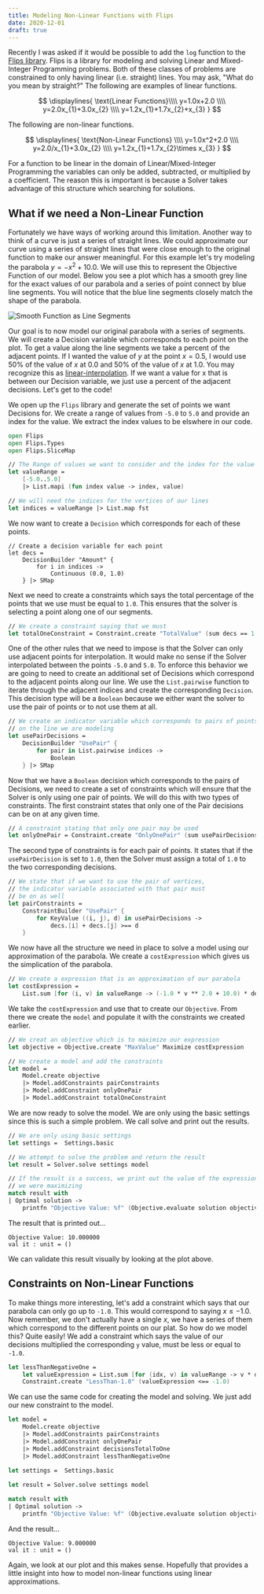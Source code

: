 ```yaml
---
title: Modeling Non-Linear Functions with Flips
date: 2020-12-01
draft: true
---
```


Recently I was asked if it would be possible to add the `log` function to the [Flips library](https://flipslibrary.com). Flips is a library for modeling and solving Linear and Mixed-Integer Programming problems. Both of these classes of problems are constrained to only having linear (i.e. straight) lines. You may ask, "What do you mean by straight?" The following are examples of linear functions.

$$
\displaylines{
\text{Linear Functions}\\\\
y=1.0x+2.0 \\\\
y=2.0x_{1}+3.0x_{2} \\\\
y=1.2x_{1}+1.7x_{2}+x_{3}
}
$$

The following are non-linear functions.

$$
\displaylines{
\text{Non-Linear Functions} \\\\
y=1.0x^2+2.0 \\\\
y=2.0/x_{1}+3.0x_{2} \\\\
y=1.2x_{1}+1.7x_{2}\times x_{3}
}
$$

For a function to be linear in the domain of Linear/Mixed-Integer Programming the variables can only be added, subtracted, or multiplied by a coefficient. The reason this is important is because a Solver takes advantage of this structure which searching for solutions.

## What if we need a Non-Linear Function

Fortunately we have ways of working around this limitation. Another way to think of a curve is just a series of straight lines. We could approximate our curve using a series of straight lines that were close enough to the original function to make our answer meaningful. For this example let's try modeling the parabola $y=-x^2+10.0$. We will use this to represent the Objective Function of our model. Below you see a plot which has a smooth grey line for the exact values of our parabola and a series of point connect by blue line segments. You will notice that the blue line segments closely match the shape of the parabola.

![Smooth Function as Line Segments](/img/2020-12-01-line-segments.png)

Our goal is to now model our original parabola with a series of segments. We will create a Decision variable which corresponds to each point on the plot. To get a value along the line segments we take a percent of the adjacent points. If I wanted the value of $y$ at the point $x=0.5$, I would use 50% of the value of $x$ at 0.0 and 50% of the value of $x$ at $1.0$. You may recognize this as [linear-interpolation](https://en.wikipedia.org/wiki/Linear_interpolation). If we want a value for x that is between our Decision variable, we just use a percent of the adjacent decisions. Let's get to the code!

We open up the `Flips` library and generate the set of points we want Decisions for. We create a range of values from `-5.0` to `5.0` and provide an index for the value. We extract the index values to be elswhere in our code.

```fsharp
open Flips
open Flips.Types
open Flips.SliceMap

// The Range of values we want to consider and the index for the value
let valueRange =
    [-5.0..5.0]
    |> List.mapi (fun index value -> index, value)

// We will need the indices for the vertices of our lines
let indices = valueRange |> List.map fst
```

We now want to create a `Decision` which corresponds for each of these points.

```
// Create a decision variable for each point
let decs =
    DecisionBuilder "Amount" {
        for i in indices ->
            Continuous (0.0, 1.0)
    } |> SMap
```

Next we need to create a constraints which says the total percentage of the points that we use must be equal to `1.0`. This ensures that the solver is selecting a point along one of our segments.

```fsharp
// We create a constraint saying that we must 
let totalOneConstraint = Constraint.create "TotalValue" (sum decs == 1.0)
```

One of the other rules that we need to impose is that the Solver can only use adjacent points for interpolation. It would make no sense if the Solver interpolated between the points `-5.0` and `5.0`. To enforce this behavior we are going to need to create an additional set of Decisions which correspond to the adjacent points along our line. We use the `List.pairwise` function to iterate through the adjacent indices and create the corresponding `Decision`. This decision type will be a `Boolean` because we either want the solver to use the pair of points or to not use them at all.

```fsharp
// We create an indicator variable which corresponds to pairs of points
// on the line we are modeling
let usePairDecisions =
    DecisionBuilder "UsePair" {
        for pair in List.pairwise indices ->
            Boolean
    } |> SMap
```

Now that we have a `Boolean` decision which corresponds to the pairs of Decisions, we need to create a set of constraints which will ensure that the Solver is only using one pair of points. We will do this with two types of constraints. The first constraint states that only one of the Pair decisions can be on at any given time.

```fsharp
// A constraint stating that only one pair may be used
let onlyOnePair = Constraint.create "OnlyOnePair" (sum usePairDecisions == 1.0)
```

The second type of constraints is for each pair of points. It states that if the `usePairDecision` is set to `1.0`, then the Solver must assign a total of `1.0` to the two corresponding decisions.

```fsharp
// We state that if we want to use the pair of vertices,
// the indicator variable associated with that pair must
// be on as well
let pairConstraints =
    ConstraintBuilder "UsePair" {
        for KeyValue ((i, j), d) in usePairDecisions ->
            decs.[i] + decs.[j] >== d
    }
```

We now have all the structure we need in place to solve a model using our approximation of the parabola. We create a `costExpression` which gives us the simplication of the parabola.

```fsharp
// We create a expression that is an approximation of our parabola
let costExpression =
    List.sum [for (i, v) in valueRange -> (-1.0 * v ** 2.0 + 10.0) * decs.[i] ]
```

We take the `costExpression` and use that to create our `Objective`. From there we create the `model` and populate it with the constraints we created earlier.

```fsharp
// We creat an objective which is to maximize our expression
let objective = Objective.create "MaxValue" Maximize costExpression

// We create a model and add the constraints
let model =
    Model.create objective
    |> Model.addConstraints pairConstraints
    |> Model.addConstraint onlyOnePair
    |> Model.addConstraint totalOneConstraint
```

We are now ready to solve the model. We are only using the basic settings since this is such a simple problem. We call solve and print out the results.

```fsharp
// We are only using basic settings
let settings =  Settings.basic

// We attempt to solve the problem and return the result
let result = Solver.solve settings model

// If the result is a success, we print out the value of the expression
// we were maximizing
match result with
| Optimal solution ->
    printfn "Objective Value: %f" (Objective.evaluate solution objective)
```

The result that is printed out...

```console
Objective Value: 10.000000
val it : unit = ()
```

We can validate this result visually by looking at the plot above.

## Constraints on Non-Linear Functions

To make things more interesting, let's add a constraint which says that our parabola can only go up to `-1.0`. This would correspond to saying $x\leq -1.0$. Now remember, we don't actually have a single $x$, we have a series of them which correspond to the different points on our plat. So how do we model this? Quite easily! We add a constraint which says the value of our decisions multiplied the corresponding `y` value, must be less or equal to `-1.0`.

```fsharp
let lessThanNegativeOne = 
    let valueExpression = List.sum [for (idx, v) in valueRange -> v * decs.[idx]]
    Constraint.create "LessThan-1.0" (valueExpression <== -1.0)
```

We can use the same code for creating the model and solving. We just add our new constraint to the model.

```fsharp
let model =
    Model.create objective
    |> Model.addConstraints pairConstraints
    |> Model.addConstraint onlyOnePair
    |> Model.addConstraint decisionsTotalToOne
    |> Model.addConstraint lessThanNegativeOne
    
let settings =  Settings.basic

let result = Solver.solve settings model

match result with
| Optimal solution ->
    printfn "Objective Value: %f" (Objective.evaluate solution objective)
```

And the result...

```console
Objective Value: 9.000000
val it : unit = ()
```

Again, we look at our plot and this makes sense. Hopefully that provides a little insight into how to model non-linear functions using linear approximations.